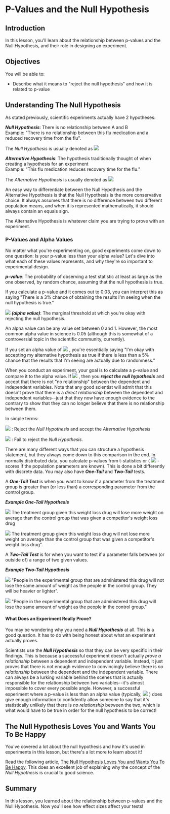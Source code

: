 
# P-Values and the Null Hypothesis


## Introduction

In this lesson, you'll learn about the relationship between p-values and the Null Hypothesis, and their role in designing an experiment. 


## Objectives

You will be able to:

* Describe what it means to "reject the null hypothesis" and how it is related to p-value

## Understanding  The Null Hypothesis

As stated previously, scientific experiments actually have 2 hypotheses:

**_Null Hypothesis_**: There is no relationship between A and B   
Example: "There is no relationship between this flu medication and a reduced recovery time from the flu".

The _Null Hypothesis_ is usually denoted as  <img src="https://render.githubusercontent.com/render/math?math=H_{0}"> 

**_Alternative Hypothesis_**: The hypothesis traditionally thought of when creating a hypothesis for an experiment  
Example: "This flu medication reduces recovery time for the flu."

The _Alternative Hypothesis_ is usually denoted as  <img src="https://render.githubusercontent.com/render/math?math=H_{1}"> 


An easy way to differentiate between the Null Hypothesis and the Alternative Hypothesis is that the Null Hypothesis is the more conservative choice. It always assumes that there is no difference between two different population means, and when it is represented mathematically, it should always contain an equals sign. 

The Alternative Hypothesis is whatever claim you are trying to prove with an experiment.

### P-Values and Alpha Values

No matter what you're experimenting on, good experiments come down to one question: Is your p-value less than your alpha value? Let's dive into what each of these values represents, and why they're so important to experimental design. 

**_p-value_**: The probability of observing a test statistic at least as large as the one observed, by random chance, assuming that the null hypothesis is true.

If you calculate a p-value and it comes out to 0.03, you can interpret this as saying "There is a 3% chance of obtaining the results I'm seeing when the null hypothesis is true."  

 <img src="https://render.githubusercontent.com/render/math?math=\alpha"> **_(alpha value)_**: The marginal threshold at which you're okay with rejecting the null hypothesis. 

An alpha value can be any value set between 0 and 1. However, the most common alpha value in science is 0.05 (although this is somewhat of a controversial topic in the scientific community, currently).  

If you set an alpha value of  <img src="https://render.githubusercontent.com/render/math?math=\alpha = 0.05"> , you're essentially saying "I'm okay with accepting my alternative hypothesis as true if there is less than a 5% chance that the results that I'm seeing are actually due to randomness."

When you conduct an experiment, your goal is to calculate a p-value and compare it to the alpha value. If  <img src="https://render.githubusercontent.com/render/math?math=p < \alpha"> , then you **_reject the null hypothesis_** and accept that there is not "no relationship" between the dependent and independent variables.  Note that any good scientist will admit that this doesn't prove that there is a _direct relationship_ between the dependent and independent variables--just that they now have enough evidence to the contrary to show that they can no longer believe that there is no relationship between them. 

In simple terms:

 <img src="https://render.githubusercontent.com/render/math?math=p < \alpha"> : Reject the _Null Hypothesis_ and accept the _Alternative Hypothesis_

 <img src="https://render.githubusercontent.com/render/math?math=p >= \alpha"> : Fail to reject the _Null Hypothesis_.  

There are many different ways that you can structure a hypothesis statement, but they always come down to this comparison in the end.  In normally distributed data, you calculate p-values from t-statistics or ( <img src="https://render.githubusercontent.com/render/math?math=z"> -scores if the population parameters are known). This is done a bit differently with discrete data. You may also have **_One-Tail_** and **_Two-Tail_** tests.  

A **_One-Tail Test_** is when you want to know if a parameter from the treatment group is greater than (or less than) a corresponding parameter from the control group.

**_Example One-Tail Hypothesis_**

 <img src="https://render.githubusercontent.com/render/math?math=H_{1} : \mu_1 < \mu_2 "> The treatment group given this weight loss drug will lose more weight on average than the control group that was given a competitor's weight loss drug 

 <img src="https://render.githubusercontent.com/render/math?math=H_{0} : \mu1 >= \mu_2">  The treatment group given this weight loss drug will not lose more weight on average than the control group that was given a competitor's weight loss drug". 

A **_Two-Tail Test_** is for when you want to test if a parameter falls between (or outside of) a range of two given values. 

**_Example Two-Tail Hypothesis_**

 <img src="https://render.githubusercontent.com/render/math?math=H_{1} : \mu_1 \neq \mu_2"> "People in the experimental group that are administered this drug will not lose the same amount of weight as the people in the control group.  They will be heavier or lighter". 

 <img src="https://render.githubusercontent.com/render/math?math=H_{0} : \mu_1 = \mu_2"> "People in the experimental group that are administered this drug will lose the same amount of weight as the people in the control group." 


#### What Does an Experiment Really Prove?

You may be wondering why you need a **_Null Hypothesis_** at all. This is a good question. It has to do with being honest about what an experiment actually proves.

Scientists use the **_Null Hypothesis_** so that they can be very specific in their findings. This is because a successful experiment doesn't actually _prove a relationship_ between a dependent and independent variable.  Instead, it just proves that there is not enough evidence to convincingly believe there is _no relationship_ between the dependent and the independent variable. There can always be a lurking variable behind the scenes that is actually responsible for the relationship between two variables--it's almost impossible to cover every possible angle. However, a successful experiment where a p-value is less than an alpha value (typically,  <img src="https://render.githubusercontent.com/render/math?math=p < 0.05"> ) does give enough information to confidently allow someone to say that it's statistically unlikely that there is _no relationship_ between the two, which is what would have to be true in order for the null hypothesis to be correct!

## The Null Hypothesis Loves You and Wants You To Be Happy

You've covered a lot about the null hypothesis and how it's used in experiments in this lesson, but there's a lot more to learn about it! 

Read the following article, [The Null Hypothesis Loves You and Wants You To Be Happy](https://byrslf.co/the-null-hypothesis-loves-you-and-wants-you-to-be-happy-3189413d8cd0).  This does an excellent job of explaining why the concept of the _Null Hypothesis_ is crucial to good science.  


## Summary

In this lesson, you learned about the relationship between p-values and the Null Hypothesis. Now you'll see how effect sizes affect your tests!
